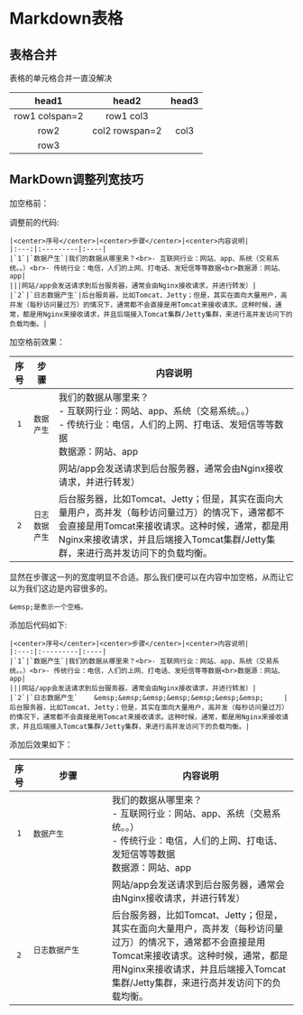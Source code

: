 # Markdown表格

## 表格合并
表格的单元格合并一直没解决

|head1|head2|head3|
|:---:|:---:|:---:|
| row1 colspan=2 | row1 col3 |
| row2 | col2 rowspan=2 | col3 |
| row3 |      |      |


## MarkDown调整列宽技巧

加空格前：

调整前的代码:

```
|<center>序号</center>|<center>步骤</center>|<center>内容说明|
|:---:|:---------|:----|
|`1`|`数据产生`|我们的数据从哪里来？<br>- 互联网行业：网站、app、系统（交易系统。。）<br>- 传统行业：电信，人们的上网、打电话、发短信等等数据<br>数据源：网站、app|
|||网站/app会发送请求到后台服务器，通常会由Nginx接收请求，并进行转发）|
|`2`|`日志数据产生`|后台服务器，比如Tomcat、Jetty；但是，其实在面向大量用户，高并发（每秒访问量过万）的情况下，通常都不会直接是用Tomcat来接收请求。这种时候，通常，都是用Nginx来接收请求，并且后端接入Tomcat集群/Jetty集群，来进行高并发访问下的负载均衡。|
```

加空格前效果：

|<center>序号</center>|<center>步骤</center>|<center>内容说明|
|:---:|:---------|:----|
|`1`|`数据产生`|我们的数据从哪里来？<br>- 互联网行业：网站、app、系统（交易系统。。）<br>- 传统行业：电信，人们的上网、打电话、发短信等等数据<br>数据源：网站、app|
|||网站/app会发送请求到后台服务器，通常会由Nginx接收请求，并进行转发）|
|`2`|`日志数据产生`|后台服务器，比如Tomcat、Jetty；但是，其实在面向大量用户，高并发（每秒访问量过万）的情况下，通常都不会直接是用Tomcat来接收请求。这种时候，通常，都是用Nginx来接收请求，并且后端接入Tomcat集群/Jetty集群，来进行高并发访问下的负载均衡。|

显然在步骤这一列的宽度明显不合适。那么我们便可以在内容中加空格，从而让它以为我们这边是内容很多的。

```
&emsp;是表示一个空格。
```

添加后代码如下:

```
|<center>序号</center>|<center>步骤</center>|<center>内容说明|
|:---:|:---------|:----|
|`1`|`数据产生`|我们的数据从哪里来？<br>- 互联网行业：网站、app、系统（交易系统。。）<br>- 传统行业：电信，人们的上网、打电话、发短信等等数据<br>数据源：网站、app|
|||网站/app会发送请求到后台服务器，通常会由Nginx接收请求，并进行转发）|
|`2`|`日志数据产生`    &emsp;&emsp;&emsp;&emsp;&emsp;&emsp;&emsp;     |后台服务器，比如Tomcat、Jetty；但是，其实在面向大量用户，高并发（每秒访问量过万）的情况下，通常都不会直接是用Tomcat来接收请求。这种时候，通常，都是用Nginx来接收请求，并且后端接入Tomcat集群/Jetty集群，来进行高并发访问下的负载均衡。|
```

添加后效果如下：

|<center>序号</center>|<center>步骤</center>|<center>内容说明|
|:---:|:---------|:----|
|`1`|`数据产生`|我们的数据从哪里来？<br>- 互联网行业：网站、app、系统（交易系统。。）<br>- 传统行业：电信，人们的上网、打电话、发短信等等数据<br>数据源：网站、app|
|||网站/app会发送请求到后台服务器，通常会由Nginx接收请求，并进行转发）|
|`2`|`日志数据产生`    &emsp;&emsp;&emsp;&emsp;&emsp;&emsp;&emsp;     |后台服务器，比如Tomcat、Jetty；但是，其实在面向大量用户，高并发（每秒访问量过万）的情况下，通常都不会直接是用Tomcat来接收请求。这种时候，通常，都是用Nginx来接收请求，并且后端接入Tomcat集群/Jetty集群，来进行高并发访问下的负载均衡。|
